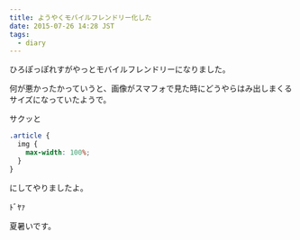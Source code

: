 ```yaml
---
title: ようやくモバイルフレンドリー化した
date: 2015-07-26 14:28 JST
tags:
  - diary
---
```


ひろぽっぽれすがやっとモバイルフレンドリーになりました。

何が悪かったかっていうと、画像がスマフォで見た時にどうやらはみ出しまくるサイズになっていたようで。

サクッと

```scss
.article {
  img {
    max-width: 100%;
  }
}
```

にしてやりましたよ。

ﾄﾞﾔｧ

夏暑いです。
